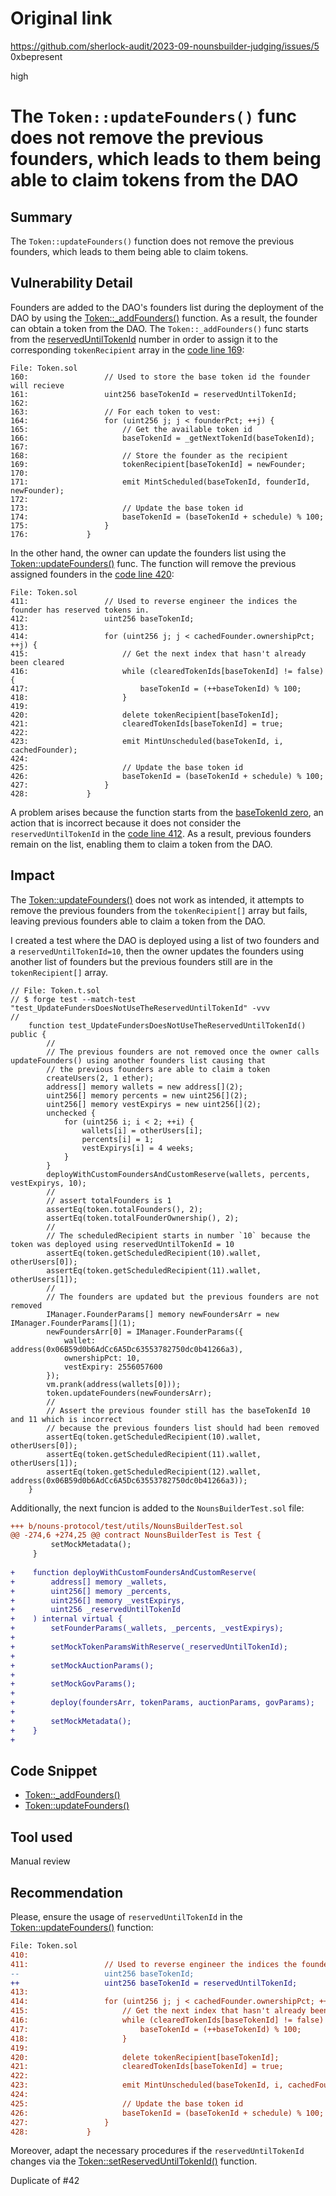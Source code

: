 # Original link
https://github.com/sherlock-audit/2023-09-nounsbuilder-judging/issues/5
0xbepresent

high

# The `Token::updateFounders()` func does not remove the previous founders, which leads to them being able to claim tokens from the DAO

## Summary

The `Token::updateFounders()` function does not remove the previous founders, which leads to them being able to claim tokens.
## Vulnerability Detail

Founders are added to the DAO's founders list during the deployment of the DAO by using the [Token::_addFounders()](https://github.com/sherlock-audit/2023-09-nounsbuilder/blob/main/nouns-protocol/src/token/Token.sol#L92) function. As a result, the founder can obtain a token from the DAO. The `Token::_addFounders()` func starts from the [reservedUntilTokenId](https://github.com/sherlock-audit/2023-09-nounsbuilder/blob/main/nouns-protocol/src/token/Token.sol#L161) number in order to assign it to the corresponding `tokenRecipient` array in the [code line 169](https://github.com/sherlock-audit/2023-09-nounsbuilder/blob/main/nouns-protocol/src/token/Token.sol#L169):

```solidity
File: Token.sol
160:                 // Used to store the base token id the founder will recieve
161:                 uint256 baseTokenId = reservedUntilTokenId;
162: 
163:                 // For each token to vest:
164:                 for (uint256 j; j < founderPct; ++j) {
165:                     // Get the available token id
166:                     baseTokenId = _getNextTokenId(baseTokenId);
167: 
168:                     // Store the founder as the recipient
169:                     tokenRecipient[baseTokenId] = newFounder;
170: 
171:                     emit MintScheduled(baseTokenId, founderId, newFounder);
172: 
173:                     // Update the base token id
174:                     baseTokenId = (baseTokenId + schedule) % 100;
175:                 }
176:             }
```

In the other hand, the owner can update the founders list using the [Token::updateFounders()](https://github.com/sherlock-audit/2023-09-nounsbuilder/blob/main/nouns-protocol/src/token/Token.sol#L375) func. The function will remove the previous assigned founders in the [code line 420](https://github.com/sherlock-audit/2023-09-nounsbuilder/blob/main/nouns-protocol/src/token/Token.sol#L420):

```solidity
File: Token.sol
411:                 // Used to reverse engineer the indices the founder has reserved tokens in.
412:                 uint256 baseTokenId;
413: 
414:                 for (uint256 j; j < cachedFounder.ownershipPct; ++j) {
415:                     // Get the next index that hasn't already been cleared
416:                     while (clearedTokenIds[baseTokenId] != false) {
417:                         baseTokenId = (++baseTokenId) % 100;
418:                     }
419: 
420:                     delete tokenRecipient[baseTokenId];
421:                     clearedTokenIds[baseTokenId] = true;
422: 
423:                     emit MintUnscheduled(baseTokenId, i, cachedFounder);
424: 
425:                     // Update the base token id
426:                     baseTokenId = (baseTokenId + schedule) % 100;
427:                 }
428:             }
```

A problem arises because the function starts from the [baseTokenId zero](https://github.com/sherlock-audit/2023-09-nounsbuilder/blob/main/nouns-protocol/src/token/Token.sol#L412), an action that is incorrect because it does not consider the `reservedUntilTokenId` in the [code line 412](https://github.com/sherlock-audit/2023-09-nounsbuilder/blob/main/nouns-protocol/src/token/Token.sol#L412). As a result, previous founders remain on the list, enabling them to claim a token from the DAO.

## Impact

The [Token::updateFounders()](https://github.com/sherlock-audit/2023-09-nounsbuilder/blob/main/nouns-protocol/src/token/Token.sol#L375C14-L375C28) does not work as intended, it attempts to remove the previous founders from the `tokenRecipient[]` array but fails, leaving previous founders able to claim a token from the DAO.

I created a test where the DAO is deployed using a list of two founders and a `reservedUntilTokenId=10`, then the owner updates the founders using another list of founders but the previous founders still are in the `tokenRecipient[]` array.

```solidity
// File: Token.t.sol
// $ forge test --match-test "test_UpdateFundersDoesNotUseTheReservedUntilTokenId" -vvv
//
    function test_UpdateFundersDoesNotUseTheReservedUntilTokenId() public {
        //
        // The previous founders are not removed once the owner calls updateFounders() using another founders list causing that
        // the previous founders are able to claim a token
        createUsers(2, 1 ether);
        address[] memory wallets = new address[](2);
        uint256[] memory percents = new uint256[](2);
        uint256[] memory vestExpirys = new uint256[](2);
        unchecked {
            for (uint256 i; i < 2; ++i) {
                wallets[i] = otherUsers[i];
                percents[i] = 1;
                vestExpirys[i] = 4 weeks;
            }
        }
        deployWithCustomFoundersAndCustomReserve(wallets, percents, vestExpirys, 10);
        //
        // assert totalFounders is 1
        assertEq(token.totalFounders(), 2);
        assertEq(token.totalFounderOwnership(), 2);
        //
        // The scheduledRecipient starts in number `10` because the token was deployed using reservedUntilTokenId = 10
        assertEq(token.getScheduledRecipient(10).wallet, otherUsers[0]);
        assertEq(token.getScheduledRecipient(11).wallet, otherUsers[1]);
        //
        // The founders are updated but the previous founders are not removed
        IManager.FounderParams[] memory newFoundersArr = new IManager.FounderParams[](1);
        newFoundersArr[0] = IManager.FounderParams({
            wallet: address(0x06B59d0b6AdCc6A5Dc63553782750dc0b41266a3),
            ownershipPct: 10,
            vestExpiry: 2556057600
        });
        vm.prank(address(wallets[0]));
        token.updateFounders(newFoundersArr);
        //
        // Assert the previous founder still has the baseTokenId 10 and 11 which is incorrect
        // because the previous founders list should had been removed
        assertEq(token.getScheduledRecipient(10).wallet, otherUsers[0]);
        assertEq(token.getScheduledRecipient(11).wallet, otherUsers[1]);
        assertEq(token.getScheduledRecipient(12).wallet, address(0x06B59d0b6AdCc6A5Dc63553782750dc0b41266a3));
    }
```

Additionally, the next funcion is added to the `NounsBuilderTest.sol` file:

```diff
+++ b/nouns-protocol/test/utils/NounsBuilderTest.sol
@@ -274,6 +274,25 @@ contract NounsBuilderTest is Test {
         setMockMetadata();
     }
 
+    function deployWithCustomFoundersAndCustomReserve(
+        address[] memory _wallets,
+        uint256[] memory _percents,
+        uint256[] memory _vestExpirys,
+        uint256 _reservedUntilTokenId
+    ) internal virtual {
+        setFounderParams(_wallets, _percents, _vestExpirys);
+
+        setMockTokenParamsWithReserve(_reservedUntilTokenId);
+
+        setMockAuctionParams();
+
+        setMockGovParams();
+
+        deploy(foundersArr, tokenParams, auctionParams, govParams);
+
+        setMockMetadata();
+    }
+
```

## Code Snippet

- [Token::_addFounders()](https://github.com/sherlock-audit/2023-09-nounsbuilder/blob/main/nouns-protocol/src/token/Token.sol#L92)
- [Token::updateFounders()](https://github.com/sherlock-audit/2023-09-nounsbuilder/blob/main/nouns-protocol/src/token/Token.sol#L375)


## Tool used

Manual review

## Recommendation

Please, ensure the usage of `reservedUntilTokenId` in the [Token::updateFounders()](https://github.com/sherlock-audit/2023-09-nounsbuilder/blob/main/nouns-protocol/src/token/Token.sol#L412) function:

```diff
File: Token.sol
410: 
411:                 // Used to reverse engineer the indices the founder has reserved tokens in.
--                   uint256 baseTokenId;
++                   uint256 baseTokenId = reservedUntilTokenId;
413: 
414:                 for (uint256 j; j < cachedFounder.ownershipPct; ++j) {
415:                     // Get the next index that hasn't already been cleared
416:                     while (clearedTokenIds[baseTokenId] != false) {
417:                         baseTokenId = (++baseTokenId) % 100;
418:                     }
419: 
420:                     delete tokenRecipient[baseTokenId];
421:                     clearedTokenIds[baseTokenId] = true;
422: 
423:                     emit MintUnscheduled(baseTokenId, i, cachedFounder);
424: 
425:                     // Update the base token id
426:                     baseTokenId = (baseTokenId + schedule) % 100;
427:                 }
428:             }
```

Moreover, adapt the necessary procedures if the `reservedUntilTokenId` changes via the [Token::setReservedUntilTokenId()](https://github.com/sherlock-audit/2023-09-nounsbuilder/blob/main/nouns-protocol/src/token/Token.sol#L486C14-L486C37) function.

Duplicate of #42
